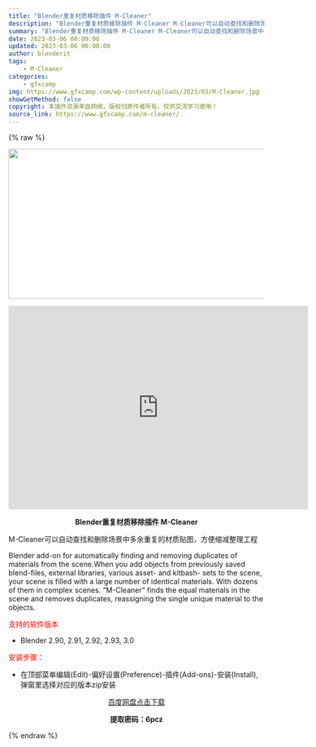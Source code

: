 ```yaml
---
title: "Blender重复材质移除插件 M-Cleaner"
description: "Blender重复材质移除插件 M-Cleaner M-Cleaner可以自动查找和删除场景中多余重复的材质贴图，方便缩减整理工程 Blender add-on for automatically f..."
summary: "Blender重复材质移除插件 M-Cleaner M-Cleaner可以自动查找和删除场景中多余重复的材质贴图，方便缩减整理工程 Blender add-on for automatically f..."
date: 2023-03-06 00:00:00
updated: 2023-03-06 00:00:00
author: blenderit
tags: 
    - M-Cleaner
categories:
    - gfxcamp
img: https://www.gfxcamp.com/wp-content/uploads/2023/03/M-Cleaner.jpg
showGetMethod: false
copyright: 本插件资源来自网络，版权归原作者所有，仅供交流学习使用！
source_link: https://www.gfxcamp.com/m-cleaner/
---
```


{% raw %}
<div><p><img decoding="async" class="aligncenter size-full wp-image-110381" src="https://www.gfxcamp.com/wp-content/uploads/2023/03/M-Cleaner.jpg" data-src="https://www.gfxcamp.com/wp-content/uploads/2023/03/M-Cleaner.jpg" alt="" width="590" height="295" data-srcset="https://www.gfxcamp.com/wp-content/uploads/2023/03/M-Cleaner.jpg 590w, https://www.gfxcamp.com/wp-content/uploads/2023/03/M-Cleaner-150x75.jpg 150w" data-sizes="(max-width: 590px) 100vw, 590px"></p><p style="text-align: center;"><iframe loading="lazy" src="https://player.youku.com/embed/XNTk0NjQwOTgxMg==" width="590" height="400" frameborder="0" allowfullscreen="allowfullscreen" data-mce-fragment="1"></iframe></p><p style="text-align: center;"><strong>Blender重复材质移除插件 M-Cleaner</strong></p><p>M-Cleaner可以自动查找和删除场景中多余重复的材质贴图，方便缩减整理工程</p><p>Blender add-on for automatically finding and removing duplicates of materials from the scene.When you add objects from previously saved blend-files, external libraries, various asset- and kitbash- sets to the scene, your scene is filled with a large number of identical materials. With dozens of them in complex scenes. “M-Cleaner” finds the equal materials in the scene and removes duplicates, reassigning the single unique material to the objects.</p><p><span style="color: #ff0000;">支持的软件版本</span></p><ul>
<li>Blender 2.90, 2.91, 2.92, 2.93, 3.0</li>
</ul><p><span style="color: #ff0000;">安装步骤：</span></p><ul>
<li>在顶部菜单编辑(Edit)-偏好设置(Preference)-插件(Add-ons)-安装(Install),弹窗里选择对应的版本zip安装</li>
</ul><p style="text-align: center;"><a class="maxbutton-3 maxbutton maxbutton-baidu" target="_blank" rel="noopener" href="https://pan.baidu.com/s/1IibQzE6XsBnrNqz5eIAAQQ?pwd=6pcz"><span class="mb-text">百度网盘点击下载</span></a></p><p style="text-align: center;"><strong>提取密码：6pcz</strong></p></div>
<div style="display: none">gfxcamp</div>
{% endraw %}
